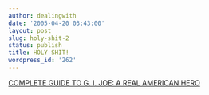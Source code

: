 ```yaml
---
author: dealingwith
date: '2005-04-20 03:43:00'
layout: post
slug: holy-shit-2
status: publish
title: HOLY SHIT!
wordpress_id: '262'
---
```


[COMPLETE GUIDE TO G. I. JOE: A REAL AMERICAN HERO][1]

   [1]: http://joes.propadeutic.com/index.html

